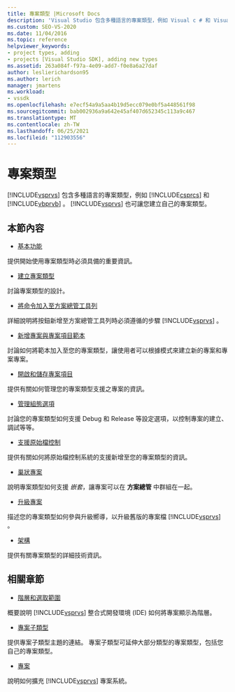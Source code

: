 ```yaml
---
title: 專案類型 |Microsoft Docs
description: 'Visual Studio 包含多種語言的專案類型，例如 Visual c # 和 Visual Basic。 Visual Studio 也可讓您建立自己的專案類型。'
ms.custom: SEO-VS-2020
ms.date: 11/04/2016
ms.topic: reference
helpviewer_keywords:
- project types, adding
- projects [Visual Studio SDK], adding new types
ms.assetid: 263a084f-f97a-4e09-add7-f0e8a6a27daf
author: leslierichardson95
ms.author: lerich
manager: jmartens
ms.workload:
- vssdk
ms.openlocfilehash: e7ecf54a9a5aa4b19d5ecc079e0bf5a448561f98
ms.sourcegitcommit: bab002936a9a642e45af407d652345c113a9c467
ms.translationtype: MT
ms.contentlocale: zh-TW
ms.lasthandoff: 06/25/2021
ms.locfileid: "112903556"
---
```

# <a name="project-types"></a>專案類型
[!INCLUDE[vsprvs](../../code-quality/includes/vsprvs_md.md)] 包含多種語言的專案類型，例如 [!INCLUDE[csprcs](../../data-tools/includes/csprcs_md.md)] 和 [!INCLUDE[vbprvb](../../code-quality/includes/vbprvb_md.md)] 。 [!INCLUDE[vsprvs](../../code-quality/includes/vsprvs_md.md)] 也可讓您建立自己的專案類型。

## <a name="in-this-section"></a>本節內容
- [基本功能](../../extensibility/internals/project-type-essentials.md)

 提供開始使用專案類型時必須具備的重要資訊。

- [建立專案類型](../../extensibility/internals/creating-project-types.md)

 討論專案類型的設計。

- [將命令加入至方案總管工具列](../../extensibility/adding-a-command-to-the-solution-explorer-toolbar.md)

 詳細說明將按鈕新增至方案總管工具列時必須遵循的步驟 [!INCLUDE[vsprvs](../../code-quality/includes/vsprvs_md.md)]  。

- [新增專案與專案項目範本](../../extensibility/internals/adding-project-and-project-item-templates.md)

 討論如何將範本加入至您的專案類型，讓使用者可以根據模式來建立新的專案和專案專案。

- [開啟和儲存專案項目](../../extensibility/internals/opening-and-saving-project-items.md)

 提供有關如何管理您的專案類型支援之專案的資訊。

- [管理組態選項](../../extensibility/internals/managing-configuration-options.md)

 討論您的專案類型如何支援 Debug 和 Release 等設定選項，以控制專案的建立、調試等等。

- [支援原始檔控制](../../extensibility/internals/supporting-source-control.md)

 提供有關如何將原始檔控制系統的支援新增至您的專案類型的資訊。

- [巢狀專案](../../extensibility/internals/nesting-projects.md)

 說明專案類型如何支援 *嵌套*，讓專案可以在 **方案總管** 中群組在一起。

- [升級專案](../../extensibility/internals/upgrading-projects.md)

 描述您的專案類型如何參與升級嚮導，以升級舊版的專案檔 [!INCLUDE[vsprvs](../../code-quality/includes/vsprvs_md.md)] 。

- [架構](../../extensibility/internals/project-types-architecture.md)

 提供有關專案類型的詳細技術資訊。

## <a name="related-sections"></a>相關章節
- [階層和選取範圍](../../extensibility/internals/hierarchies-and-selection.md)

 概要說明 [!INCLUDE[vsprvs](../../code-quality/includes/vsprvs_md.md)] 整合式開發環境 (IDE) 如何將專案顯示為階層。

- [專案子類型](../../extensibility/internals/project-subtypes.md)

 提供專案子類型主題的連結。 專案子類型可延伸大部分類型的專案類型，包括您自己的專案類型。

- [專案](../../extensibility/internals/projects.md)

 說明如何擴充 [!INCLUDE[vsprvs](../../code-quality/includes/vsprvs_md.md)] 專案系統。
